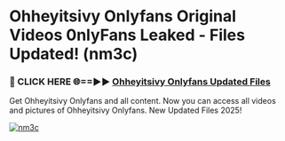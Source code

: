 # Ohheyitsivy Onlyfans Original Videos 0nlyFans Leaked - Files Updated! (nm3c)

<h3>🔴 CLICK HERE 🌐==►► <a href="https://tinyurl.com/ehrbuxhb" rel="nofollow">Ohheyitsivy Onlyfans Updated Files</a></h3>

Get Ohheyitsivy Onlyfans and all content. Now you can access all videos and pictures of Ohheyitsivy Onlyfans. New Updated Files 2025!

[![nm3c](https://i.imgur.com/lVYEuWS.gif)](https://tinyurl.com/ehrbuxhb)
